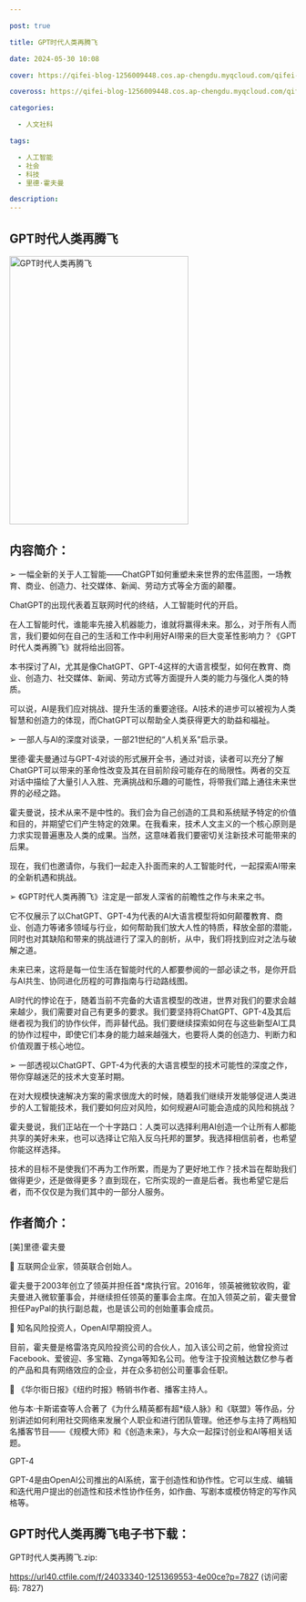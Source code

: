 ```yaml
---

post: true

title: GPT时代人类再腾飞

date: 2024-05-30 10:08

cover: https://qifei-blog-1256009448.cos.ap-chengdu.myqcloud.com/qifei-blog/64ba05e91ddac507cc9fb85a.jpg

coveross: https://qifei-blog-1256009448.cos.ap-chengdu.myqcloud.com/qifei-blog/64ba05e91ddac507cc9fb85a.jpg

categories:

  - 人文社科

tags:

  - 人工智能
  - 社会
  - 科技
  - 里德·霍夫曼

description:
---
```


## GPT时代人类再腾飞

<img alt="GPT时代人类再腾飞" class="aligncenter loaded" data-was-processed="true" decoding="async" fetchpriority="high" height="471" src="https://qifei-blog-1256009448.cos.ap-chengdu.myqcloud.com/qifei-blog/64ba05e91ddac507cc9fb85a.jpg" style="cursor: zoom-in;" width="314"/>

## 内容简介：

➢ 一幅全新的关于人工智能——ChatGPT如何重塑未来世界的宏伟蓝图，一场教育、商业、创造力、社交媒体、新闻、劳动方式等全方面的颠覆。

ChatGPT的出现代表着互联网时代的终结，人工智能时代的开启。

在人工智能时代，谁能率先接入机器能力，谁就将赢得未来。那么，对于所有人而言，我们要如何在自己的生活和工作中利用好AI带来的巨大变革性影响力？《GPT时代人类再腾飞》就将给出回答。

本书探讨了AI，尤其是像ChatGPT、GPT-4这样的大语言模型，如何在教育、商业、创造力、社交媒体、新闻、劳动方式等方面提升人类的能力与强化人类的特质。

可以说，AI是我们应对挑战、提升生活的重要途径。AI技术的进步可以被视为人类智慧和创造力的体现，而ChatGPT可以帮助全人类获得更大的助益和福祉。

➢ 一部人与AI的深度对谈录，一部21世纪的“人机关系”启示录。

里德·霍夫曼通过与GPT-4对谈的形式展开全书，通过对谈，读者可以充分了解ChatGPT可以带来的革命性改变及其在目前阶段可能存在的局限性。两者的交互对话中描绘了大量引人入胜、充满挑战和乐趣的可能性，将带我们踏上通往未来世界的必经之路。

霍夫曼说，技术从来不是中性的。我们会为自己创造的工具和系统赋予特定的价值和目的，并期望它们产生特定的效果。在我看来，技术人文主义的一个核心原则是力求实现普遍惠及人类的成果。当然，这意味着我们要密切关注新技术可能带来的后果。

现在，我们也邀请你，与我们一起走入扑面而来的人工智能时代，一起探索AI带来的全新机遇和挑战。

➢ 《GPT时代人类再腾飞》注定是一部发人深省的前瞻性之作与未来之书。

它不仅展示了以ChatGPT、GPT-4为代表的AI大语言模型将如何颠覆教育、商业、创造力等诸多领域与行业，如何帮助我们放大人性的特质，释放全部的潜能，同时也对其缺陷和带来的挑战进行了深入的剖析，从中，我们将找到应对之法与破解之道。

未来已来，这将是每一位生活在智能时代的人都要参阅的一部必读之书，是你开启与AI共生、协同进化历程的可靠指南与行动路线图。

AI时代的悖论在于，随着当前不完备的大语言模型的改进，世界对我们的要求会越来越少，我们需要对自己有更多的要求。我们要坚持将ChatGPT、GPT-4及其后继者视为我们的协作伙伴，而非替代品。我们要继续探索如何在与这些新型AI工具的协作过程中，即使它们本身的能力越来越强大，也要将人类的创造力、判断力和价值观置于核心地位。

➢ 一部透视以ChatGPT、GPT-4为代表的大语言模型的技术可能性的深度之作，带你穿越迷茫的技术大变革时期。

在对大规模快速解决方案的需求很庞大的时候，随着我们继续开发能够促进人类进步的人工智能技术，我们要如何应对风险，如何规避AI可能会造成的风险和挑战？

霍夫曼说，我们正站在一个十字路口：人类可以选择利用AI创造一个让所有人都能共享的美好未来，也可以选择让它陷入反乌托邦的噩梦。我选择相信前者，也希望你能这样选择。

技术的目标不是使我们不再为工作所累，而是为了更好地工作？技术旨在帮助我们做得更少，还是做得更多？直到现在，它所实现的一直是后者。我也希望它是后者，而不仅仅是为我们其中的一部分人服务。

## 作者简介：

[美]里德·霍夫曼

 互联网企业家，领英联合创始人。

霍夫曼于2003年创立了领英并担任首*席执行官。2016年，领英被微软收购，霍夫曼进入微软董事会，并继续担任领英的董事会主席。在加入领英之前，霍夫曼曾担任PayPal的执行副总裁，也是该公司的创始董事会成员。

 知名风险投资人，OpenAI早期投资人。

目前，霍夫曼是格雷洛克风险投资公司的合伙人，加入该公司之前，他曾投资过Facebook、爱彼迎、多宝箱、Zynga等知名公司。他专注于投资触达数亿参与者的产品和具有网络效应的企业，并在众多初创公司董事会任职。

 《华尔街日报》《纽约时报》畅销书作者、播客主持人。

他与本·卡斯诺查等人合著了《为什么精英都有超*级人脉》和《联盟》等作品，分别讲述如何利用社交网络来发展个人职业和进行团队管理。他还参与主持了两档知名播客节目——《规模大师》和《创造未来》，与大众一起探讨创业和AI等相关话题。

GPT-4

GPT-4是由OpenAI公司推出的AI系统，富于创造性和协作性。它可以生成、编辑和迭代用户提出的创造性和技术性协作任务，如作曲、写剧本或模仿特定的写作风格等。

## GPT时代人类再腾飞电子书下载：

GPT时代人类再腾飞.zip: 

https://url40.ctfile.com/f/24033340-1251369553-4e00ce?p=7827 (访问密码: 7827)
